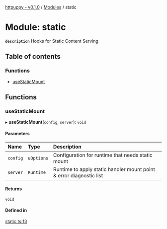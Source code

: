[httpuppy - v0.1.0](../README.md) / [Modules](../modules.md) / static

# Module: static

**`description`** Hooks for Static Content Serving

## Table of contents

### Functions

- [useStaticMount](static.md#usestaticmount)

## Functions

### useStaticMount

▸ **useStaticMount**(`config`, `server`): `void`

#### Parameters

| Name | Type | Description |
| :------ | :------ | :------ |
| `config` | `uOptions` | Configuration for runtime that needs static mount |
| `server` | `Runtime` | Runtime to apply static handler mount point & error diagnostic list |

#### Returns

`void`

#### Defined in

[static.ts:13](https://github.com/abschill/httpuppy/blob/a105d2f/src/static.ts#L13)
